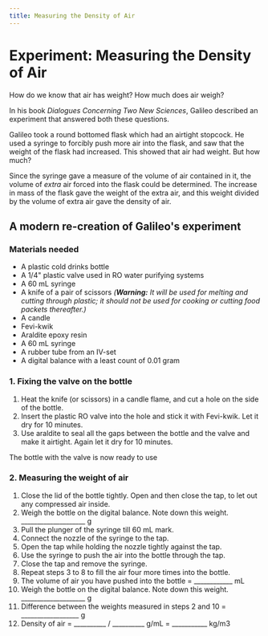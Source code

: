 ```yaml
---
title: Measuring the Density of Air
---
```


# Experiment: Measuring the Density of Air

How do we know that air has weight? How much does air weigh? 

In his book *Dialogues Concerning Two New Sciences*, Galileo described an experiment that answered both these questions.

Galileo took a round bottomed flask which had an airtight stopcock. He used a syringe to forcibly push more air into the flask, and saw that the weight of the flask had increased. This showed that air had weight. But how much?

Since the syringe gave a measure of the volume of air contained in it, the volume of *extra* air forced into the flask could be determined. The increase in mass of the flask gave the weight of the extra air, and this weight divided by the volume of extra air gave the density of air.

## A modern re-creation of Galileo's experiment

### Materials needed

* A plastic cold drinks bottle
* A 1/4" plastic valve used in RO water purifying systems
* A 60 mL syringe
* A knife of a pair of scissors *(**Warning:** It will be used for melting and cutting through plastic; it should not be used for cooking or cutting food packets thereafter.)*
* A candle
* Fevi-kwik
* Araldite epoxy resin
* A 60 mL syringe
* A rubber tube from an IV-set
* A digital balance with a least count of 0.01 gram

### 1. Fixing the valve on the bottle

1. Heat the knife (or scissors) in a candle flame, and cut a <size> hole on the side of the bottle.
2. Insert the plastic RO valve into the hole and stick it with Fevi-kwik. Let it dry for 10 minutes.
3. Use araldite to seal all the gaps between the bottle and the valve and make it airtight. Again let it dry for 10 minutes.

The bottle with the valve is now ready to use

### 2. Measuring the weight of air

1. Close the lid of the bottle tightly. Open and then close the tap, to let out any compressed air inside.
2. Weigh the bottle on the digital balance. Note down this weight. ____________________ g
3. Pull the plunger of the syringe till 60 mL mark.
4. Connect the nozzle of the syringe to the tap.
5. Open the tap while holding the nozzle tightly against the tap.
6. Use the syringe to push the air into the bottle through the tap.
7. Close the tap and remove the syringe.
8. Repeat steps 3 to 8 to fill the air four more times into the bottle.
9. The volume of air you have pushed into the bottle = ____________ mL
10. Weigh the bottle on the digital balance. Note down this weight. ____________________ g
11. Difference between the weights measured in steps 2 and 10 = __________________ g
12. Density of air = __________ / __________ g/mL = ___________ kg/m3
